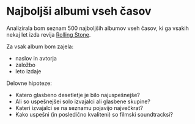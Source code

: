 Najboljši albumi vseh časov
=======================

Analizirala bom seznam 500 najboljših albumov vseh časov, ki ga vsakih nekaj let izda revija
[Rolling Stone](https://www.rollingstone.com/music/music-lists/best-albums-of-all-time-1062063/).

Za vsak album bom zajela:
* naslov in avtorja
* založbo
* leto izdaje

Delovne hipoteze:
* Katero glasbeno desetletje je bilo najuspešnejše?
* Ali so uspešnejšei solo izvajalci ali glasbene skupine?
* Kateri izvajalci se na seznamu pojavijo največkrat?
* Kako uspešni (in posledično kvaliteni) so filmski soundtracksi?
